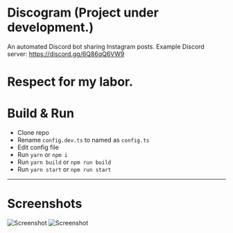 # Discogram (Project under development.)
An automated Discord bot sharing Instagram posts.
Example Discord server: https://discord.gg/6Q86qQ6VW9

# Respect for my labor.

# Build & Run

-   Clone repo
-   Rename `config.dev.ts` to named as `config.ts`
-   Edit config file
-   Run `yarn` or `npm i`
-   Run `yarn build` or `npm run build`
-   Run `yarn start` or `npm run start`
****

# Screenshots

![Screenshot](https://image.prntscr.com/image/-JGy9W-ZQ6qui5ykrdwrLA.png)
![Screenshot](https://image.prntscr.com/image/9iFIisWoRT6y81TvINlVSA.png)
